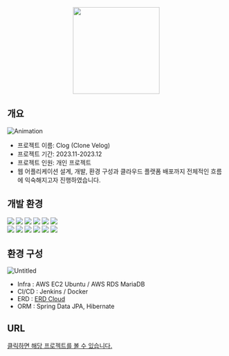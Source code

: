 <div align="center">
<img src="https://github.com/hanqjun2660/VelogClone/assets/124249170/9da8dd72-fb02-4d65-9c4f-ba78dc79864a" width="200"/>
</div>

## 개요
![Animation](https://github.com/hanqjun2660/VelogClone/assets/124249170/5dd31f8e-8a3d-4e1a-a30a-61511183c9fb)
- 프로젝트 이름: Clog (Clone Velog)
- 프로젝트 기간: 2023.11-2023.12
- 프로젝트 인원: 개인 프로젝트
- 웹 어플리케이션 설계, 개발, 환경 구성과 클라우드 플랫폼 배포까지 전체적인 흐름에 익숙해지고자 진행하였습니다.

## 개발 환경
<img src="https://img.shields.io/badge/Java-007396?style=flat&logo=Java&logoColor=white"/> <img src="https://img.shields.io/badge/SpringBoot-6DB33F?style=flat&logo=springboot&logoColor=white"/> <img src="https://img.shields.io/badge/Spring Security-6DB33F?style=flat&logo=springsecurity&logoColor=white"/> <img src="https://img.shields.io/badge/Javascript-F7DF1E?style=flat&logo=javascript&logoColor=white"/> <img src="https://img.shields.io/badge/JQuery-0769AD?style=flat&logo=JQuery&logoColor=white"/> <img src="https://img.shields.io/badge/thymeleaf-005F0F?style=flat&logo=thymeleaf&logoColor=white"/><br>
<img src="https://img.shields.io/badge/Gradle-02303A?style=flat&logo=gradle&logoColor=white"/> <img src="https://img.shields.io/badge/Jenkins-D24939?style=flat&logo=jenkins&logoColor=white"/> <img src="https://img.shields.io/badge/Docker-2496ED?style=flat&logo=docker&logoColor=white"/> <img src="https://img.shields.io/badge/Mariadb-003545?style=flat&logo=mariadb&logoColor=white"/> <img src="https://img.shields.io/badge/AWS EC2-FF9900?style=flat&logo=amazonec2&logoColor=white"/> <img src="https://img.shields.io/badge/AWS RDS-527FFF?style=flat&logo=amazonrds&logoColor=white"/>

## 환경 구성
![Untitled](https://github.com/hanqjun2660/VelogClone/assets/124249170/1a24223f-0b4e-4524-bdca-5127b0bbf9da)

- Infra : AWS EC2 Ubuntu / AWS RDS MariaDB
- CI/CD : Jenkins / Docker
- ERD : [ERD Cloud](https://www.erdcloud.com/d/44wy5HLmnQxEvb6Jq)
- ORM : Spring Data JPA, Hibernate

## URL
[클릭하면 해당 프로젝트를 볼 수 있습니다.](http://ec2-15-165-212-149.ap-northeast-2.compute.amazonaws.com:9090/dashboard)